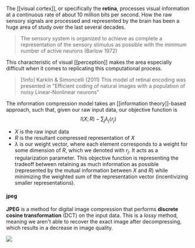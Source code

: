 The [[visual cortex]], or specifically the **retina**, processes visual information at a continuous rate of about $10$ million bits per second. How the raw sensory signals are processed and represented by the brain has been a huge area of study over the last several decades. 

> The sensory system is organized to achieve as complete a representation of the sensory stimulus as possible with the minimum number of active neurons (Barlow 1972)

This characteristic of visual [[perception]] makes the area especially difficult when it comes to replicating this computational process.


>[!info] Karklin & Simoncelli (2011)
>This model of retinal encoding was presented in "Efficient coding of natural images with a population of noisy Linear-Nonlinear neurons"

The information compression model takes an [[information theory]]-based approach, such that, given our raw input data, our objective function is 
$$I(X;R) - \sum_j \lambda_j \langle r_j \rangle$$
- $X$ is the raw input data
- $R$ is the resultant compressed representation of $X$
- $\lambda$ is our weight vector, where each element corresponds to a weight for some dimension of $R$, which we denoted with $r_j$. It acts as a regularization parameter.
This objective function is representing the tradeoff between retaining as much information as possible (represented by the mutual information between $X$ and $R$) while minimizing the weighted sum of the representation vector (incentivizing smaller representations).

#### jpeg
**JPEG** is a method for digital image compression that performs **discrete cosine transformation** (DCT) on the input data. This is a *lossy* method, meaning we aren't able to recover the exact image after decompressing, which results in a decrease in image quality.

![](img/jpeg.png)

